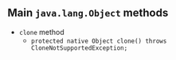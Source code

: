 ## Main `java.lang.Object` methods
* `clone` method
    * `protected native Object clone() throws CloneNotSupportedException;`
